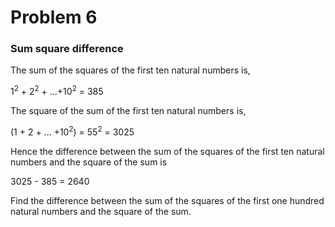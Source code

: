 # Problem 6

### Sum square difference

The sum of the squares of the first ten natural numbers is,

1<sup>2</sup> + 2<sup>2</sup> + ...+10<sup>2</sup> = 385

The square of the sum of the first ten natural numbers is,

(1 + 2 + ... +10<sup>2</sup>) = 55<sup>2</sup> = 3025

Hence the difference between the sum of the squares of the first ten natural numbers and the square of the sum is

3025 - 385 = 2640

Find the difference between the sum of the squares of the first one hundred natural numbers and the square of the sum.